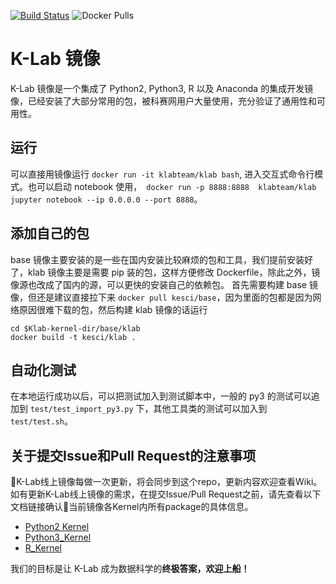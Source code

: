 [![Build Status](https://travis-ci.org/Kesci/klab-kernel.svg?branch=master)](https://travis-ci.org/Kesci/klab-kernel)
![Docker Pulls](https://img.shields.io/docker/pulls/klabteam/klab.svg)

# K-Lab 镜像

K-Lab 镜像是一个集成了 Python2, Python3, R 以及 Anaconda 的集成开发镜像，已经安装了大部分常用的包，被科赛网用户大量使用，充分验证了通用性和可用性。

## 运行

可以直接用镜像运行 `docker run -it klabteam/klab bash`, 进入交互式命令行模式。也可以启动 notebook 使用，` docker run -p 8888:8888  klabteam/klab jupyter notebook --ip 0.0.0.0 --port 8888`。

## 添加自己的包

base 镜像主要安装的是一些在国内安装比较麻烦的包和工具，我们提前安装好了，klab 镜像主要是需要 pip 装的包，这样方便修改 Dockerfile，除此之外，镜像源也改成了国内的源，可以更快的安装自己的依赖包。
首先需要构建 base 镜像，但还是建议直接拉下来 `docker pull kesci/base`，因为里面的包都是因为网络原因很难下载的包，然后构建 klab 镜像的话运行
```
cd $Klab-kernel-dir/base/klab
docker build -t kesci/klab .
```

## 自动化测试

在本地运行成功以后，可以把测试加入到测试脚本中，一般的 py3 的测试可以追加到 `test/test_import_py3.py` 下，其他工具类的测试可以加入到 `test/test.sh`。

## 关于提交Issue和Pull Request的注意事项

K-Lab线上镜像每做一次更新，将会同步到这个repo，更新内容欢迎查看Wiki。如有更新K-Lab线上镜像的需求，在提交Issue/Pull Request之前，请先查看以下文档链接确认当前镜像各Kernel内所有package的具体信息。
* [Python2 Kernel](/package_info/Py2_Kernel.md)
* [Python3_Kernel](/package_info/Py3_Kernel.md)
* [R_Kernel](/package_info/R_Kernel.md)

我们的目标是让 K-Lab 成为数据科学的**终极答案，欢迎上船！**
